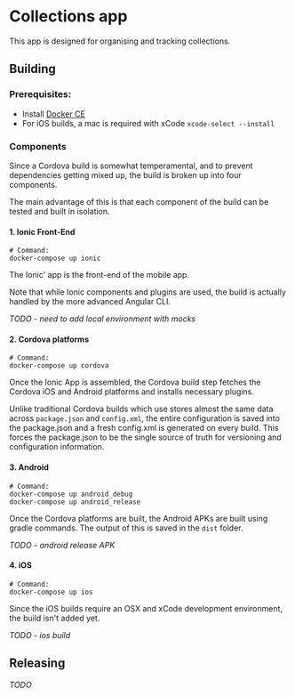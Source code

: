 # Collections app

This app is designed for organising and tracking collections.

## Building

### Prerequisites: 

* Install [Docker CE](https://docs.docker.com/install/)
* For iOS builds, a mac is required with xCode `xcode-select --install`

### Components

Since a Cordova build is somewhat temperamental, and to prevent dependencies getting mixed up, the build is broken up into four components.

The main advantage of this is that each component of the build can be tested and built in isolation.

#### 1. Ionic Front-End

```
# Command: 
docker-compose up ionic
```

The Ionic' app is the front-end of the mobile app. 

Note that while Ionic components and plugins are used, the build is actually handled by the more advanced Angular CLI. 

*TODO - need to add local environment with mocks*

#### 2. Cordova platforms

```
# Command: 
docker-compose up cordova
```

Once the Ionic App is assembled, the Cordova build step fetches the Cordova iOS and Android platforms and installs necessary plugins.

Unlike traditional Cordova builds which use stores almost the same data across `package.json` and `config.xml`, the entire configuration is saved into the package.json and a fresh config.xml is generated on every build. This forces the package.json to be the single source of truth for versioning and configuration information.

#### 3. Android

```
# Command: 
docker-compose up android_debug
docker-compose up android_release
```

Once the Cordova platforms are built, the Android APKs are built using gradle commands. The output of this is saved in the `dist` folder.

*TODO - android release APK*

#### 4. iOS

```
# Command: 
docker-compose up ios
```

Since the iOS builds require an OSX and xCode development environment, the build isn't added yet. 

*TODO - ios build*

## Releasing

*TODO*
